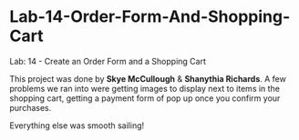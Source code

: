 # Lab-14-Order-Form-And-Shopping-Cart
Lab: 14 - Create an Order Form and a Shopping Cart

This project was done by <b>Skye McCullough</b> & <b>Shanythia Richards</b>.
A few problems we ran into were getting images to display next to items in the shopping cart, getting a payment form of pop up once you confirm your purchases. 

Everything else was smooth sailing!